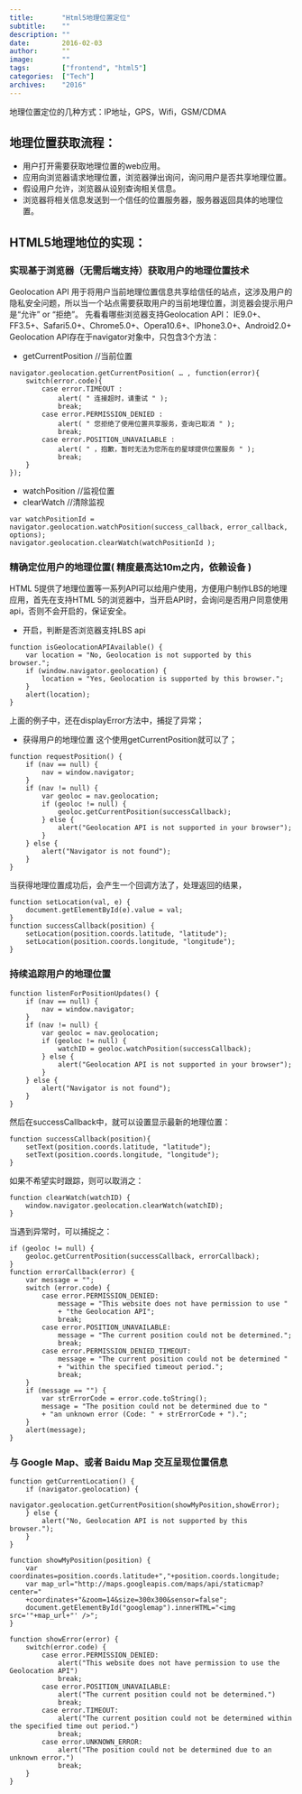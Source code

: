 ```yaml
---
title:       "Html5地理位置定位"
subtitle:    ""
description: ""
date:        2016-02-03
author:      ""
image:       ""
tags:        ["frontend", "html5"]
categories:  ["Tech"]
archives:    "2016"
---
```


地理位置定位的几种方式：IP地址，GPS，Wifi，GSM/CDMA 

## 地理位置获取流程： 
* 用户打开需要获取地理位置的web应用。 
* 应用向浏览器请求地理位置，浏览器弹出询问，询问用户是否共享地理位置。 
* 假设用户允许，浏览器从设别查询相关信息。 
* 浏览器将相关信息发送到一个信任的位置服务器，服务器返回具体的地理位置。 

## HTML5地理地位的实现： 
### 实现基于浏览器（无需后端支持）获取用户的地理位置技术 
Geolocation API 用于将用户当前地理位置信息共享给信任的站点，这涉及用户的隐私安全问题，所以当一个站点需要获取用户的当前地理位置，浏览器会提示用户是“允许” or “拒绝”。 
先看看哪些浏览器支持Geolocation API： 
IE9.0+、FF3.5+、Safari5.0+、Chrome5.0+、Opera10.6+、IPhone3.0+、Android2.0+ 
Geolocation API存在于navigator对象中，只包含3个方法： 
* getCurrentPosition //当前位置 
```
navigator.geolocation.getCurrentPosition( … , function(error){ 
    switch(error.code){ 
        case error.TIMEOUT : 
            alert( " 连接超时，请重试 " ); 
            break; 
        case error.PERMISSION_DENIED : 
            alert( " 您拒绝了使用位置共享服务，查询已取消 " ); 
            break; 
        case error.POSITION_UNAVAILABLE : 
            alert( " ，抱歉，暂时无法为您所在的星球提供位置服务 " ); 
            break; 
    } 
}); 
```
* watchPosition //监视位置 
* clearWatch //清除监视 
```
var watchPositionId = navigator.geolocation.watchPosition(success_callback, error_callback, options); 
navigator.geolocation.clearWatch(watchPositionId );
```
### 精确定位用户的地理位置( 精度最高达10m之内，依赖设备 ) 
HTML 5提供了地理位置等一系列API可以给用户使用，方便用户制作LBS的地理应用，首先在支持HTML 5的浏览器中，当开启API时，会询问是否用户同意使用api，否则不会开启的，保证安全。 
* 开启，判断是否浏览器支持LBS api 
```
function isGeolocationAPIAvailable() { 
    var location = "No, Geolocation is not supported by this browser."; 
    if (window.navigator.geolocation) { 
        location = "Yes, Geolocation is supported by this browser."; 
    } 
    alert(location); 
} 
```
上面的例子中，还在displayError方法中，捕捉了异常； 
* 获得用户的地理位置 
这个使用getCurrentPosition就可以了； 
```
function requestPosition() { 
    if (nav == null) { 
        nav = window.navigator; 
    } 
    if (nav != null) { 
        var geoloc = nav.geolocation; 
        if (geoloc != null) { 
            geoloc.getCurrentPosition(successCallback); 
        } else { 
            alert("Geolocation API is not supported in your browser"); 
        } 
    } else { 
        alert("Navigator is not found"); 
    } 
} 
```
当获得地理位置成功后，会产生一个回调方法了，处理返回的结果， 
```
function setLocation(val, e) { 
    document.getElementById(e).value = val; 
} 
function successCallback(position) { 
    setLocation(position.coords.latitude, "latitude"); 
    setLocation(position.coords.longitude, "longitude"); 
} 
```
### 持续追踪用户的地理位置 
```
function listenForPositionUpdates() { 
    if (nav == null) { 
        nav = window.navigator; 
    } 
    if (nav != null) { 
        var geoloc = nav.geolocation; 
        if (geoloc != null) { 
            watchID = geoloc.watchPosition(successCallback); 
        } else { 
            alert("Geolocation API is not supported in your browser"); 
        } 
    } else { 
        alert("Navigator is not found"); 
    } 
} 
```
然后在successCallback中，就可以设置显示最新的地理位置： 
```
function successCallback(position){ 
    setText(position.coords.latitude, "latitude"); 
    setText(position.coords.longitude, "longitude"); 
} 
```
如果不希望实时跟踪，则可以取消之： 
```
function clearWatch(watchID) { 
    window.navigator.geolocation.clearWatch(watchID); 
} 
```
当遇到异常时，可以捕捉之： 
```
if (geoloc != null) { 
    geoloc.getCurrentPosition(successCallback, errorCallback); 
} 
function errorCallback(error) { 
    var message = ""; 
    switch (error.code) { 
        case error.PERMISSION_DENIED: 
            message = "This website does not have permission to use " 
            + "the Geolocation API"; 
            break; 
        case error.POSITION_UNAVAILABLE: 
            message = "The current position could not be determined."; 
            break; 
        case error.PERMISSION_DENIED_TIMEOUT: 
            message = "The current position could not be determined " 
            + "within the specified timeout period."; 
            break; 
    } 
    if (message == "") { 
        var strErrorCode = error.code.toString(); 
        message = "The position could not be determined due to " 
        + "an unknown error (Code: " + strErrorCode + ")."; 
    } 
    alert(message); 
} 
```
### 与 Google Map、或者 Baidu Map 交互呈现位置信息 
```
function getCurrentLocation() { 
    if (navigator.geolocation) { 
        navigator.geolocation.getCurrentPosition(showMyPosition,showError); 
    } else { 
        alert("No, Geolocation API is not supported by this browser."); 
    } 
} 

function showMyPosition(position) { 
    var coordinates=position.coords.latitude+","+position.coords.longitude; 
    var map_url="http://maps.googleapis.com/maps/api/staticmap?center=" 
    +coordinates+"&zoom=14&size=300x300&sensor=false"; 
    document.getElementById("googlemap").innerHTML="<img src='"+map_url+"' />"; 
} 

function showError(error) { 
    switch(error.code) { 
        case error.PERMISSION_DENIED: 
            alert("This website does not have permission to use the Geolocation API") 
            break; 
        case error.POSITION_UNAVAILABLE: 
            alert("The current position could not be determined.") 
            break; 
        case error.TIMEOUT: 
            alert("The current position could not be determined within the specified time out period.") 
            break; 
        case error.UNKNOWN_ERROR: 
            alert("The position could not be determined due to an unknown error.") 
            break; 
    } 
} 
```
